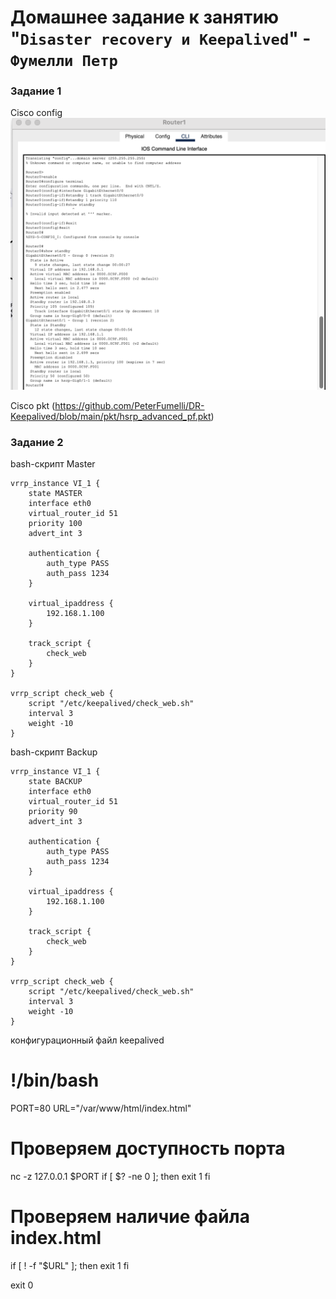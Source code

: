 # Домашнее задание к занятию "`Disaster recovery и Keepalived`" - `Фумелли Петр`


### Задание 1

Cisco config ![alt text](https://github.com/PeterFumelli/DR-Keepalived/blob/main/img/cisco_conf.png)

Cisco pkt (https://github.com/PeterFumelli/DR-Keepalived/blob/main/pkt/hsrp_advanced_pf.pkt)


### Задание 2

bash-скрипт Master

```
vrrp_instance VI_1 {
    state MASTER
    interface eth0
    virtual_router_id 51
    priority 100
    advert_int 3

    authentication {
        auth_type PASS
        auth_pass 1234
    }

    virtual_ipaddress {
        192.168.1.100
    }

    track_script {
        check_web
    }
}

vrrp_script check_web {
    script "/etc/keepalived/check_web.sh"
    interval 3
    weight -10
}
```


bash-скрипт Backup

```
vrrp_instance VI_1 {
    state BACKUP
    interface eth0
    virtual_router_id 51
    priority 90
    advert_int 3

    authentication {
        auth_type PASS
        auth_pass 1234
    }

    virtual_ipaddress {
        192.168.1.100
    }

    track_script {
        check_web
    }
}

vrrp_script check_web {
    script "/etc/keepalived/check_web.sh"
    interval 3
    weight -10
}
```

конфигурационный файл keepalived

# !/bin/bash

PORT=80
URL="/var/www/html/index.html"

# Проверяем доступность порта

nc -z 127.0.0.1 $PORT
if [ $? -ne 0 ]; then
    exit 1
fi

# Проверяем наличие файла index.html

if [ ! -f "$URL" ]; then
    exit 1
fi

exit 0
```
